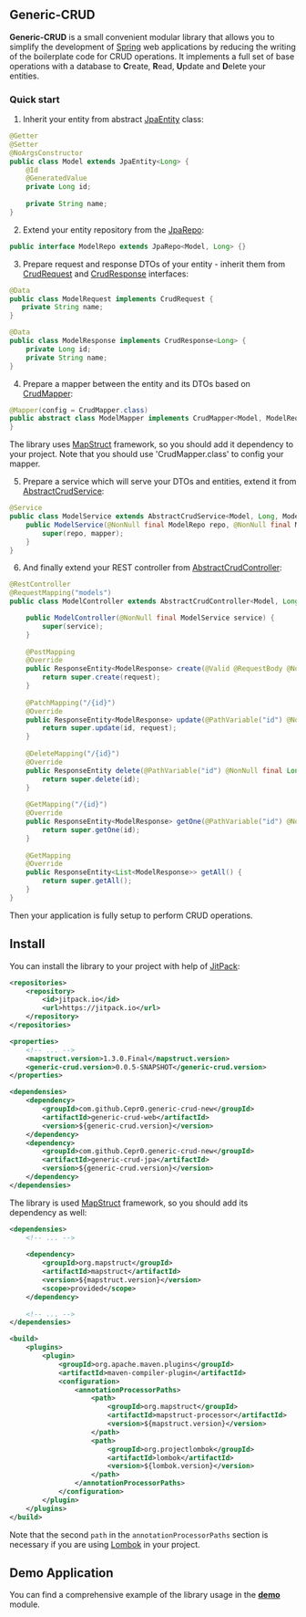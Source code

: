 ## Generic-CRUD

**Generic-CRUD** is a small convenient modular library that allows you to simplify the development 
of [Spring](https://spring.io/) web applications by reducing the writing of the boilerplate code for CRUD operations. 
It implements a full set of base operations with a database to **C**reate, **R**ead, **U**pdate 
and **D**elete your entities.

### Quick start

1. Inherit your entity from abstract [JpaEntity](/jpa/src/main/java/io/github/cepr0/crud/model/JpaEntity.java) class:     
```java
@Getter
@Setter
@NoArgsConstructor
public class Model extends JpaEntity<Long> {
    @Id
    @GeneratedValue
    private Long id;
    
    private String name;
}
```
2. Extend your entity repository from the [JpaRepo](/jpa/src/main/java/io/github/cepr0/crud/repo/JpaRepo.java):
```java
public interface ModelRepo extends JpaRepo<Model, Long> {}
```
3. Prepare request and response DTOs of your entity - inherit them from [CrudRequest](/base/src/main/java/io/github/cepr0/crud/dto/CrudRequest.java)
and [CrudResponse](/base/src/main/java/io/github/cepr0/crud/dto/CrudResponse.java) interfaces:
```java
@Data
public class ModelRequest implements CrudRequest {
   private String name;
}

@Data
public class ModelResponse implements CrudResponse<Long> {
    private Long id;
    private String name;
}
```
4. Prepare a mapper between the entity and its DTOs based on [CrudMapper](/base/src/main/java/io/github/cepr0/crud/mapper/CrudMapper.java):
```java
@Mapper(config = CrudMapper.class)
public abstract class ModelMapper implements CrudMapper<Model, ModelRequest, ModelResponse> {
}
```
The library uses [MapStruct](http://mapstruct.org/) framework, so you should add it dependency to your project.
Note that you should use 'CrudMapper.class' to config your mapper.   

5. Prepare a service which will serve your DTOs and entities, extend it from 
[AbstractCrudService](/base/src/main/java/io/github/cepr0/crud/service/AbstractCrudService.java):
```java
@Service
public class ModelService extends AbstractCrudService<Model, Long, ModelRequest, ModelResponse> {
    public ModelService(@NonNull final ModelRepo repo, @NonNull final ModelMapper mapper) {
        super(repo, mapper);
    }
}
```
6. And finally extend your REST controller from [AbstractCrudController](/web/src/main/java/io/github/cepr0/crud/api/AbstractCrudController.java):
```java
@RestController
@RequestMapping("models")
public class ModelController extends AbstractCrudController<Model, Long, ModelRequest, ModelResponse> {

    public ModelController(@NonNull final ModelService service) {
        super(service);
    }
    
    @PostMapping
    @Override
    public ResponseEntity<ModelResponse> create(@Valid @RequestBody @NonNull final ModelRequest request) {
        return super.create(request);
    }
    
    @PatchMapping("/{id}")
    @Override
    public ResponseEntity<ModelResponse> update(@PathVariable("id") @NonNull final Long id, @Valid @RequestBody @NonNull final ModelRequest request) {
        return super.update(id, request);
    }
    
    @DeleteMapping("/{id}")
    @Override
    public ResponseEntity delete(@PathVariable("id") @NonNull final Long id) {
        return super.delete(id);
    }
    
    @GetMapping("/{id}")
    @Override
    public ResponseEntity<ModelResponse> getOne(@PathVariable("id") @NonNull final Long id) {
        return super.getOne(id);
    }
    
    @GetMapping
    @Override
    public ResponseEntity<List<ModelResponse>> getAll() {
        return super.getAll();
    }
}
``` 
Then your application is fully setup to perform CRUD operations.
      
## Install 

You can install the library to your project with help of [JitPack](https://jitpack.io/#Cepr0/generic-crud):
```xml
<repositories>
    <repository>
        <id>jitpack.io</id>
        <url>https://jitpack.io</url>
    </repository>
</repositories>

<properties>
    <!-- ... -->
    <mapstruct.version>1.3.0.Final</mapstruct.version>
    <generic-crud.version>0.0.5-SNAPSHOT</generic-crud.version>
</properties>   

<dependensies>
    <dependency>
        <groupId>com.github.Cepr0.generic-crud-new</groupId>
        <artifactId>generic-crud-web</artifactId>
        <version>${generic-crud.version}</version>
    </dependency>
    <dependency>
        <groupId>com.github.Cepr0.generic-crud-new</groupId>
        <artifactId>generic-crud-jpa</artifactId>
        <version>${generic-crud.version}</version>
    </dependency>
</dependensies>
```

The library is used [MapStruct](http://mapstruct.org) framework, so you should add its dependency as well:
```xml
<dependensies>
    <!-- ... -->
    
    <dependency>
        <groupId>org.mapstruct</groupId>
        <artifactId>mapstruct</artifactId>
        <version>${mapstruct.version}</version>
        <scope>provided</scope>
    </dependency>
    
    <!-- ... -->    
</dependensies>

<build>
    <plugins>
        <plugin>
            <groupId>org.apache.maven.plugins</groupId>
            <artifactId>maven-compiler-plugin</artifactId>
            <configuration>
                <annotationProcessorPaths>
                    <path>
                        <groupId>org.mapstruct</groupId>
                        <artifactId>mapstruct-processor</artifactId>
                        <version>${mapstruct.version}</version>
                    </path>
                    <path>
                        <groupId>org.projectlombok</groupId>
                        <artifactId>lombok</artifactId>
                        <version>${lombok.version}</version>
                    </path>
                </annotationProcessorPaths>
            </configuration>
        </plugin>
    </plugins>
</build>
```
Note that the second `path` in the `annotationProcessorPaths` section is necessary 
if you are using [Lombok](https://projectlombok.org/) in your project. 

## Demo Application

You can find a comprehensive example of the library usage in the **[demo](/demo)** module.
